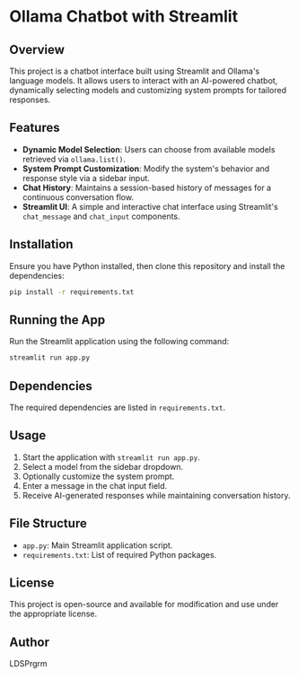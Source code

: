 # Ollama Chatbot with Streamlit

## Overview

This project is a chatbot interface built using Streamlit and Ollama's language models. It allows users to interact with an AI-powered chatbot, dynamically selecting models and customizing system prompts for tailored responses.

## Features

- **Dynamic Model Selection**: Users can choose from available models retrieved via `ollama.list()`.
- **System Prompt Customization**: Modify the system's behavior and response style via a sidebar input.
- **Chat History**: Maintains a session-based history of messages for a continuous conversation flow.
- **Streamlit UI**: A simple and interactive chat interface using Streamlit's `chat_message` and `chat_input` components.

## Installation

Ensure you have Python installed, then clone this repository and install the dependencies:

```sh
pip install -r requirements.txt
```

## Running the App

Run the Streamlit application using the following command:

```sh
streamlit run app.py
```

## Dependencies

The required dependencies are listed in `requirements.txt`.

## Usage

1. Start the application with `streamlit run app.py`.
2. Select a model from the sidebar dropdown.
3. Optionally customize the system prompt.
4. Enter a message in the chat input field.
5. Receive AI-generated responses while maintaining conversation history.

## File Structure

- `app.py`: Main Streamlit application script.
- `requirements.txt`: List of required Python packages.

## License

This project is open-source and available for modification and use under the appropriate license.

## Author

LDSPrgrm
